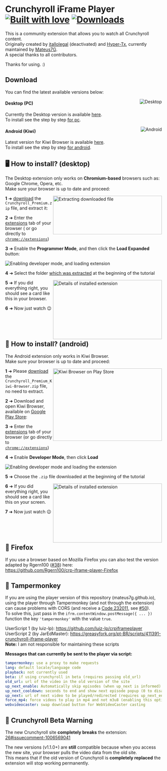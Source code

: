# Crunchyroll iFrame Player [![Built with love](https://img.shields.io/badge/made%20with-javascript-yellow?style=for-the-badge)](https://github.com/mateus7g/crp-iframe-player/releases/latest) [![Downloads](https://img.shields.io/github/downloads/mateus7g/crp-iframe-player/total.svg?style=for-the-badge)](https://github.com/mateus7g/crp-iframe-player/releases/latest)

This is a community extension that allows you to watch all Crunchyroll content.  
Originally created by [itallolegal](https://github.com/itallolegal) (deactivated) and [Hyper-Tx](https://github.com/Hyper-Tx), currently maintained by [Mateus7G](https://github.com/Mateus7G).  
A special thanks to all contributors.

Thanks for using. :)

## Download
You can find the latest available versions below:  


<a href="https://github.com/mateus7g/crp-iframe-player/releases/latest" target="_blank"><img align="right" alt="Desktop" src="https://img.shields.io/badge/desktop-v1.3.0-violet?style=for-the-badge&logo=windows"></a>

#### Desktop (PC)

Currently the Desktop version is available [here](https://github.com/Mateus7G/crp-iframe-player/releases/latest).  
To install see the step by step [for pc](#%EF%B8%8F-how-to-install-desktop).

<a href="https://github.com/Mateus7G/crp-iframe-player/releases/latest" target="_blank"><img align="right" alt="Android" src="https://img.shields.io/badge/android-v1.3.0-violet?style=for-the-badge&logo=android"></a>

#### Android (Kiwi)

Latest version for Kiwi Browser is available [here](https://github.com/Mateus7G/crp-iframe-player/releases/latest).  
To install see the step by step [for android](#-how-to-install-android).     


## 🖥️ How to install? (desktop)
The Desktop extension only works on **Chromium-based** browsers such as: Google Chrome, Opera, etc.  
Make sure your browser is up to date and proceed:


<img align="right" width="350" height="124" alt="Extracting downloaded file" src="https://raw.githubusercontent.com/mateus7g/crp-iframe-player/master/Screenshots/instalacao-3.png?raw=true">

**1** ➜ [download](#download) the `Crunchyroll_Premium.zip` file, and extract it:

**2** ➜ Enter the [extensions](https://raw.githubusercontent.com/mateus7g/crp-iframe-player/master/Screenshots/instalacao-1.png?raw=true) tab of your browser ( or go directly to [`chrome://extensions`](chrome://extensions))
 
**3** ➜ Enable the **Programmer Mode**, and then click the **Load Expanded** button:

 ![Enabling developer mode, and loading extension](https://raw.githubusercontent.com/mateus7g/crp-iframe-player/master/Screenshots/instalacao-2.png?raw=true)
 
**4** ➜ Select the folder [which was extracted](https://raw.githubusercontent.com/mateus7g/crp-iframe-player/master/Screenshots/instalacao-4.png?raw=true) at the beginning of the tutorial

<img align="right" width="350" height="190" alt="Details of installed extension" src="https://raw.githubusercontent.com/mateus7g/crp-iframe-player/master/Screenshots/instalacao-5.png?raw=true">

**5** ➜ If you did everything right, you should see a card like this in your browser.
 
**6** ➜ Now just watch 😉

<br /><br /><br />

## 📱 How to install? (android)
The Android extension only works in Kiwi Browser.  
Make sure your browser is up to date and proceed:

<img align="right" width="350" height="233" alt="Kiwi Browser on Play Store" src="https://raw.githubusercontent.com/mateus7g/crp-iframe-player/master/Screenshots/instalacao-kiwi-1.png?raw=true&v=2">

**1** ➜ Please [download](#download) the `Crunchyroll_Premium_Kiwi-Browser.zip` file, no need to extract.

**2** ➜ Download and open Kiwi Browser, available on [Google Play Store](https://play.app.goo.gl/?link=https://play.google.com/store/apps/details?id=com.kiwibrowser.browser&ddl=1&pcampaignid=web_ddl_1):  

**3** ➜ Enter the [extensions](https://raw.githubusercontent.com/mateus7g/crp-iframe-player/master/Screenshots/instalacao-kiwi-2.png?raw=true) tab of your browser (or go directly to [`chrome://extensions`](chrome://extensions))

**4** ➜ Enable **Developer Mode**, then click **Load**  

![Enabling developer mode and loading the extension](https://raw.githubusercontent.com/mateus7g/crp-iframe-player/master/Screenshots/instalacao-kiwi-3.png?raw=true)

**5** ➜ Choose the `.zip` file downloaded at the beginning of the tutorial

<img align="right" width="350" height="190" alt="Details of installed extension" src="https://raw.githubusercontent.com/mateus7g/crp-iframe-player/master/Screenshots/instalacao-kiwi-4.png?raw=true">

**6** ➜ If you did everything right, you should see a card like this on your screen.  

**7** ➜ Now just watch 😉

<br /><br /><br />

## 🦊 Firefox
If you use a browser based on Mozilla Firefox you can also test the version adapted by Rgern100 ([#38](https://github.com/Mateus7G/crp-iframe-player/issues/38#issuecomment-1193372108)) here:  
https://github.com/Rgern100/crp-iframe-player-Firefox

## 🙉 Tampermonkey
If you are using the player version of this repository (mateus7g.github.io), using the player through Tampermonkey (and not through the extension) can cause problems with CORS (and receive a [Code 232011](https://greasyfork.org/pt-BR/scripts/411391-crunchyroll-iframe-player/discussions/142287), see [#50](https://github.com/Mateus7G/crp-iframe-player/issues/50)).  
To solve this, just pass in the `ifrm.contentWindow.postMessage({ ... })` function the key `'tampermonkey'` with the value `true`.  

UserScript 1 (by luiz-lp): https://github.com/luiz-lp/crpiframeplayer  
UserScript 2 (by JarEdMaster): https://greasyfork.org/pt-BR/scripts/411391-crunchyroll-iframe-player  
**Note:** I am not responsible for maintaining these scripts  

**Messages that can currently be sent to the player via script:**

```yml
tampermonkey: use a proxy to make requests
lang: default locale/language code
playback: not currently used
beta: if using crunchyroll in beta (requires passing old_url)
old_url: url of the video in the old version of the site
up_next_enable: Automatically skip episodes (when up_next is informed)
up_next_cooldown: seconds to end and show next episode popup (0 to disable popup)
up_next: url of next video to be played/redirected (requires up_next_enable)
force_mp4: force videos to play in mp4 and not m3u8 (enabling this option will slow down loading, recommended for chromecasting only)
webvideocaster: swap download button for WebVideoCaster casting
```

## 📝 Crunchyroll Beta Warning
The new Crunchyroll site **completely breaks** the extension: [26#issuecomment-1006569041](https://github.com/Mateus7G/crp-iframe-player/issues/26#issuecomment-1006569041)  

The new versions (v1.1.0+) are **still** compatible because when you access the new site, your browser pulls the video data from the old site.  
This means that if the old version of Crunchyroll is **completely replaced** the extension will stop working permanently.
